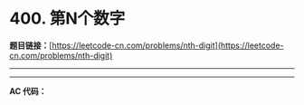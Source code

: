 # 400. 第N个数字

**题目链接：**[https://leetcode-cn.com/problems/nth-digit](https://leetcode-cn.com/problems/nth-digit)

---

<Cards card="leetcode_400_nth-digit"></Cards>

---

**AC 代码：**

```java

```